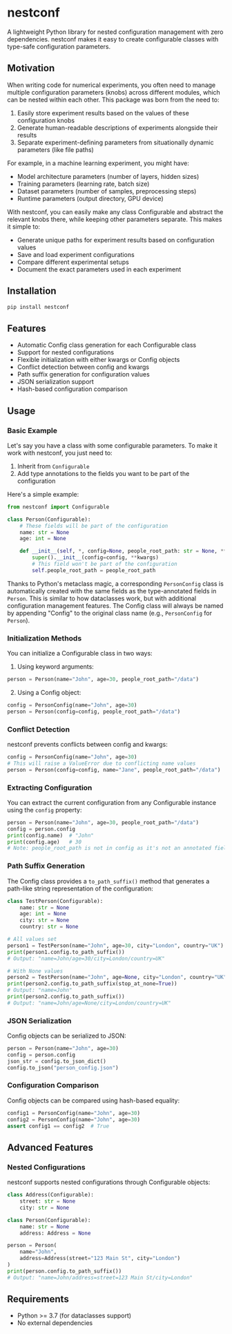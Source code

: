 # nestconf

A lightweight Python library for nested configuration management with zero dependencies. nestconf makes it easy to create configurable classes with type-safe configuration parameters.

## Motivation

When writing code for numerical experiments, you often need to manage multiple configuration parameters (knobs) across different modules, which can be nested within each other. This package was born from the need to:

1. Easily store experiment results based on the values of these configuration knobs
2. Generate human-readable descriptions of experiments alongside their results
3. Separate experiment-defining parameters from situationally dynamic parameters (like file paths)

For example, in a machine learning experiment, you might have:
- Model architecture parameters (number of layers, hidden sizes)
- Training parameters (learning rate, batch size)
- Dataset parameters (number of samples, preprocessing steps)
- Runtime parameters (output directory, GPU device)

With nestconf, you can easily make any class Configurable and abstract the relevant knobs there, while keeping other parameters separate. This makes it simple to:
- Generate unique paths for experiment results based on configuration values
- Save and load experiment configurations
- Compare different experimental setups
- Document the exact parameters used in each experiment

## Installation

```bash
pip install nestconf
```

## Features

- Automatic Config class generation for each Configurable class
- Support for nested configurations
- Flexible initialization with either kwargs or Config objects
- Conflict detection between config and kwargs
- Path suffix generation for configuration values
- JSON serialization support
- Hash-based configuration comparison

## Usage

### Basic Example

Let's say you have a class with some configurable parameters. To make it work with nestconf, you just need to:

1. Inherit from `Configurable`
2. Add type annotations to the fields you want to be part of the configuration

Here's a simple example:

```python
from nestconf import Configurable

class Person(Configurable):
    # These fields will be part of the configuration
    name: str = None
    age: int = None

    def __init__(self, *, config=None, people_root_path: str = None, **kwargs):
        super().__init__(config=config, **kwargs)
        # This field won't be part of the configuration
        self.people_root_path = people_root_path
```

Thanks to Python's metaclass magic, a corresponding `PersonConfig` class is automatically created with the same fields as the type-annotated fields in `Person`. This is similar to how dataclasses work, but with additional configuration management features. The Config class will always be named by appending "Config" to the original class name (e.g., `PersonConfig` for `Person`).

### Initialization Methods

You can initialize a Configurable class in two ways:

1. Using keyword arguments:
```python
person = Person(name="John", age=30, people_root_path="/data")
```

2. Using a Config object:
```python
config = PersonConfig(name="John", age=30)
person = Person(config=config, people_root_path="/data")
```

### Conflict Detection

nestconf prevents conflicts between config and kwargs:
```python
config = PersonConfig(name="John", age=30)
# This will raise a ValueError due to conflicting name values
person = Person(config=config, name="Jane", people_root_path="/data")
```

### Extracting Configuration

You can extract the current configuration from any Configurable instance using the `config` property:
```python
person = Person(name="John", age=30, people_root_path="/data")
config = person.config
print(config.name)  # "John"
print(config.age)   # 30
# Note: people_root_path is not in config as it's not an annotated field
```

### Path Suffix Generation

The Config class provides a `to_path_suffix()` method that generates a path-like string representation of the configuration:

```python
class TestPerson(Configurable):
    name: str = None
    age: int = None
    city: str = None
    country: str = None

# All values set
person1 = TestPerson(name="John", age=30, city="London", country="UK")
print(person1.config.to_path_suffix())
# Output: "name=John/age=30/city=London/country=UK"

# With None values
person2 = TestPerson(name="John", age=None, city="London", country="UK")
print(person2.config.to_path_suffix(stop_at_none=True))
# Output: "name=John"
print(person2.config.to_path_suffix())
# Output: "name=John/age=None/city=London/country=UK"
```

### JSON Serialization

Config objects can be serialized to JSON:
```python
person = Person(name="John", age=30)
config = person.config
json_str = config.to_json_dict()
config.to_json("person_config.json")
```

### Configuration Comparison

Config objects can be compared using hash-based equality:
```python
config1 = PersonConfig(name="John", age=30)
config2 = PersonConfig(name="John", age=30)
assert config1 == config2  # True
```

## Advanced Features

### Nested Configurations

nestconf supports nested configurations through Configurable objects:

```python
class Address(Configurable):
    street: str = None
    city: str = None

class Person(Configurable):
    name: str = None
    address: Address = None

person = Person(
    name="John",
    address=Address(street="123 Main St", city="London")
)
print(person.config.to_path_suffix())
# Output: "name=John/address=street=123 Main St/city=London"
```

## Requirements

- Python >= 3.7 (for dataclasses support)
- No external dependencies 
